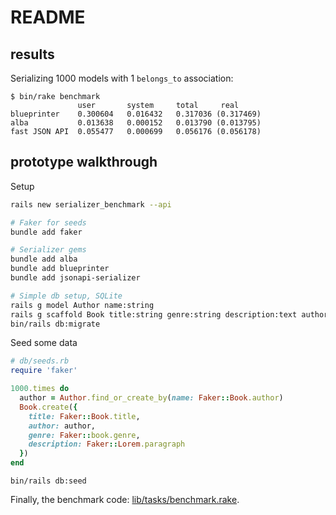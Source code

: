 # README

## results

Serializing 1000 models with 1 `belongs_to` association:

```
$ bin/rake benchmark
               user       system     total     real
blueprinter    0.300604   0.016432   0.317036 (0.317469)
alba           0.013638   0.000152   0.013790 (0.013795)
fast JSON API  0.055477   0.000699   0.056176 (0.056178)
```

## prototype walkthrough

Setup

```sh
rails new serializer_benchmark --api

# Faker for seeds
bundle add faker

# Serializer gems
bundle add alba
bundle add blueprinter
bundle add jsonapi-serializer

# Simple db setup, SQLite
rails g model Author name:string
rails g scaffold Book title:string genre:string description:text author:references
bin/rails db:migrate
```

Seed some data

```rb
# db/seeds.rb
require 'faker'

1000.times do
  author = Author.find_or_create_by(name: Faker::Book.author)
  Book.create({
    title: Faker::Book.title,
    author: author,
    genre: Faker::book.genre,
    description: Faker::Lorem.paragraph
  })
end
```

```
bin/rails db:seed
```

Finally, the benchmark code: [lib/tasks/benchmark.rake](./lib/tasks/benchmark.rake).
